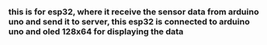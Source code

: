 ### this is for esp32, where it receive the sensor data from arduino uno and send it to server, this esp32 is connected to  arduino uno and oled 128x64 for displaying the data